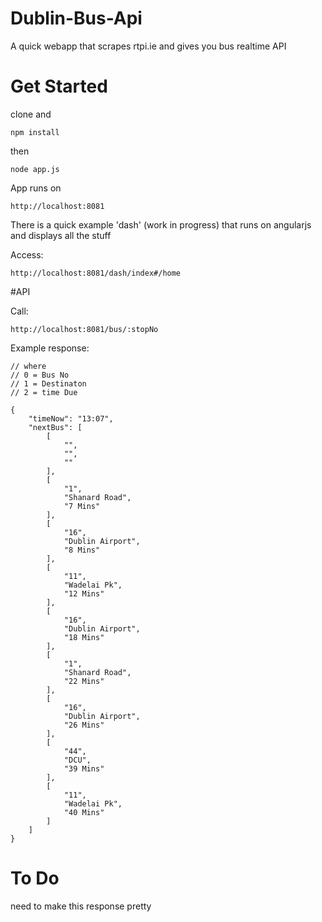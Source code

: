 # Dublin-Bus-Api
A quick webapp that scrapes rtpi.ie and gives you bus realtime API
# Get Started
clone and 
```
npm install
```
then 
```
node app.js
```

App runs on
```
http://localhost:8081
```
There is a quick example 'dash' (work in progress) that runs on angularjs and displays all the stuff

Access:
```
http://localhost:8081/dash/index#/home
```


#API

Call:
```
http://localhost:8081/bus/:stopNo
```
Example response:


```
// where 
// 0 = Bus No
// 1 = Destinaton
// 2 = time Due

{
    "timeNow": "13:07",
    "nextBus": [
        [
            "",
            "",
            ""
        ],
        [
            "1",
            "Shanard Road",
            "7 Mins"
        ],
        [
            "16",
            "Dublin Airport",
            "8 Mins"
        ],
        [
            "11",
            "Wadelai Pk",
            "12 Mins"
        ],
        [
            "16",
            "Dublin Airport",
            "18 Mins"
        ],
        [
            "1",
            "Shanard Road",
            "22 Mins"
        ],
        [
            "16",
            "Dublin Airport",
            "26 Mins"
        ],
        [
            "44",
            "DCU",
            "39 Mins"
        ],
        [
            "11",
            "Wadelai Pk",
            "40 Mins"
        ]
    ]
}
```



# To Do 

need to make this response pretty

